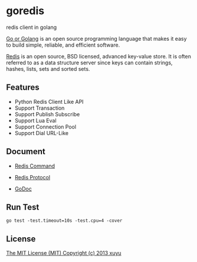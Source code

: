 goredis
=======

redis client in golang


[Go or Golang](http://golang.org) is an open source programming language that makes
 it easy to build simple, reliable, and efficient software.


[Redis](http://redis.io) is an open source, BSD licensed, advanced key-value store.
 It is often referred to as a data structure server since keys can contain strings, hashes, lists, sets and sorted sets.


Features
--------

* Python Redis Client Like API
* Support Transaction
* Support Publish Subscribe
* Support Lua Eval
* Support Connection Pool
* Support Dial URL-Like


Document
--------

- [Redis Command](http://redis.io/commands)
- [Redis Protocol](http://redis.io/topics/protocol)

- [GoDoc](http://godoc.org/github.com/xuyu/goredis)


Run Test
--------

	go test -test.timeout=10s -test.cpu=4 -cover


License
-------

[The MIT License (MIT) Copyright (c) 2013 xuyu](http://opensource.org/licenses/MIT)
